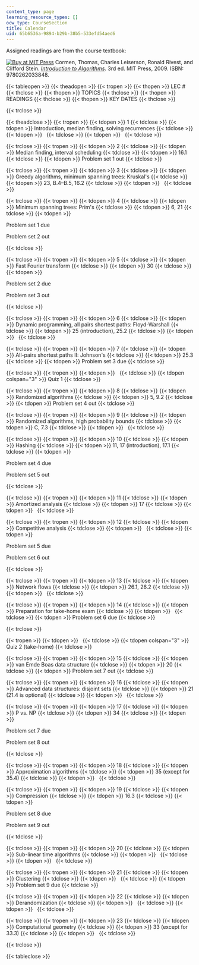 ```yaml
---
content_type: page
learning_resource_types: []
ocw_type: CourseSection
title: Calendar
uid: 65b6536a-9894-b29b-38b5-533efd54aed6
---
```


Assigned readings are from the course textbook:

[![Buy at MIT Press](/images/mp_logo.gif)](https://mitpress.mit.edu/9780262033848) Cormen, Thomas, Charles Leiserson, Ronald Rivest, and Clifford Stein. [_Introduction to Algorithms_](https://mitpress.mit.edu/9780262033848). 3rd ed. MIT Press, 2009. ISBN: 9780262033848.

{{< tableopen >}}
{{< theadopen >}}
{{< tropen >}}
{{< thopen >}}
LEC #
{{< thclose >}}
{{< thopen >}}
TOPICS
{{< thclose >}}
{{< thopen >}}
READINGS
{{< thclose >}}
{{< thopen >}}
KEY DATES
{{< thclose >}}

{{< trclose >}}

{{< theadclose >}}
{{< tropen >}}
{{< tdopen >}}
1
{{< tdclose >}}
{{< tdopen >}}
Introduction, median finding, solving recurrences
{{< tdclose >}}
{{< tdopen >}}
 
{{< tdclose >}}
{{< tdopen >}}
 
{{< tdclose >}}

{{< trclose >}}
{{< tropen >}}
{{< tdopen >}}
2
{{< tdclose >}}
{{< tdopen >}}
Median finding, interval scheduling
{{< tdclose >}}
{{< tdopen >}}
16.1
{{< tdclose >}}
{{< tdopen >}}
Problem set 1 out
{{< tdclose >}}

{{< trclose >}}
{{< tropen >}}
{{< tdopen >}}
3
{{< tdclose >}}
{{< tdopen >}}
Greedy algorithms, minimum spanning trees: Kruskal's
{{< tdclose >}}
{{< tdopen >}}
23, B.4–B.5, 16.2
{{< tdclose >}}
{{< tdopen >}}
 
{{< tdclose >}}

{{< trclose >}}
{{< tropen >}}
{{< tdopen >}}
4
{{< tdclose >}}
{{< tdopen >}}
Minimum spanning trees: Prim's
{{< tdclose >}}
{{< tdopen >}}
6, 21
{{< tdclose >}}
{{< tdopen >}}


Problem set 1 due

Problem set 2 out


{{< tdclose >}}

{{< trclose >}}
{{< tropen >}}
{{< tdopen >}}
5
{{< tdclose >}}
{{< tdopen >}}
Fast Fourier transform
{{< tdclose >}}
{{< tdopen >}}
30
{{< tdclose >}}
{{< tdopen >}}


Problem set 2 due

Problem set 3 out


{{< tdclose >}}

{{< trclose >}}
{{< tropen >}}
{{< tdopen >}}
6
{{< tdclose >}}
{{< tdopen >}}
Dynamic programming, all pairs shortest paths: Floyd-Warshall
{{< tdclose >}}
{{< tdopen >}}
25 (introduction), 25.2
{{< tdclose >}}
{{< tdopen >}}
 
{{< tdclose >}}

{{< trclose >}}
{{< tropen >}}
{{< tdopen >}}
7
{{< tdclose >}}
{{< tdopen >}}
All-pairs shortest paths II: Johnson's
{{< tdclose >}}
{{< tdopen >}}
25.3
{{< tdclose >}}
{{< tdopen >}}
Problem set 3 due
{{< tdclose >}}

{{< trclose >}}
{{< tropen >}}
{{< tdopen >}}
 
{{< tdclose >}}
{{< tdopen colspan="3" >}}
Quiz 1
{{< tdclose >}}

{{< trclose >}}
{{< tropen >}}
{{< tdopen >}}
8
{{< tdclose >}}
{{< tdopen >}}
Randomized algorithms
{{< tdclose >}}
{{< tdopen >}}
5, 9.2
{{< tdclose >}}
{{< tdopen >}}
Problem set 4 out
{{< tdclose >}}

{{< trclose >}}
{{< tropen >}}
{{< tdopen >}}
9
{{< tdclose >}}
{{< tdopen >}}
Randomized algorithms, high probability bounds
{{< tdclose >}}
{{< tdopen >}}
C, 7.3
{{< tdclose >}}
{{< tdopen >}}
 
{{< tdclose >}}

{{< trclose >}}
{{< tropen >}}
{{< tdopen >}}
10
{{< tdclose >}}
{{< tdopen >}}
Hashing
{{< tdclose >}}
{{< tdopen >}}
11, 17 (introduction), 17.1
{{< tdclose >}}
{{< tdopen >}}


Problem set 4 due

Problem set 5 out


{{< tdclose >}}

{{< trclose >}}
{{< tropen >}}
{{< tdopen >}}
11
{{< tdclose >}}
{{< tdopen >}}
Amortized analysis
{{< tdclose >}}
{{< tdopen >}}
17
{{< tdclose >}}
{{< tdopen >}}
 
{{< tdclose >}}

{{< trclose >}}
{{< tropen >}}
{{< tdopen >}}
12
{{< tdclose >}}
{{< tdopen >}}
Competitive analysis
{{< tdclose >}}
{{< tdopen >}}
 
{{< tdclose >}}
{{< tdopen >}}


Problem set 5 due

Problem set 6 out


{{< tdclose >}}

{{< trclose >}}
{{< tropen >}}
{{< tdopen >}}
13
{{< tdclose >}}
{{< tdopen >}}
Network flows
{{< tdclose >}}
{{< tdopen >}}
26.1, 26.2
{{< tdclose >}}
{{< tdopen >}}
 
{{< tdclose >}}

{{< trclose >}}
{{< tropen >}}
{{< tdopen >}}
14
{{< tdclose >}}
{{< tdopen >}}
Preparation for take-home exam
{{< tdclose >}}
{{< tdopen >}}
 
{{< tdclose >}}
{{< tdopen >}}
Problem set 6 due
{{< tdclose >}}

{{< trclose >}}

{{< tropen >}}
{{< tdopen >}}
 
{{< tdclose >}}
{{< tdopen colspan="3" >}}
Quiz 2 (take-home)
{{< tdclose >}}

{{< trclose >}}
{{< tropen >}}
{{< tdopen >}}
15
{{< tdclose >}}
{{< tdopen >}}
van Emde Boas data structure
{{< tdclose >}}
{{< tdopen >}}
20
{{< tdclose >}}
{{< tdopen >}}
Problem set 7 out
{{< tdclose >}}

{{< trclose >}}
{{< tropen >}}
{{< tdopen >}}
16
{{< tdclose >}}
{{< tdopen >}}
Advanced data structures: disjoint sets
{{< tdclose >}}
{{< tdopen >}}
21 (21.4 is optional)
{{< tdclose >}}
{{< tdopen >}}
 
{{< tdclose >}}

{{< trclose >}}
{{< tropen >}}
{{< tdopen >}}
17
{{< tdclose >}}
{{< tdopen >}}
P vs. NP
{{< tdclose >}}
{{< tdopen >}}
34
{{< tdclose >}}
{{< tdopen >}}


Problem set 7 due

Problem set 8 out


{{< tdclose >}}

{{< trclose >}}
{{< tropen >}}
{{< tdopen >}}
18
{{< tdclose >}}
{{< tdopen >}}
Approximation algorithms
{{< tdclose >}}
{{< tdopen >}}
35 (except for 35.4)
{{< tdclose >}}
{{< tdopen >}}
 
{{< tdclose >}}

{{< trclose >}}
{{< tropen >}}
{{< tdopen >}}
19
{{< tdclose >}}
{{< tdopen >}}
Compression
{{< tdclose >}}
{{< tdopen >}}
16.3
{{< tdclose >}}
{{< tdopen >}}


Problem set 8 due

Problem set 9 out


{{< tdclose >}}

{{< trclose >}}
{{< tropen >}}
{{< tdopen >}}
20
{{< tdclose >}}
{{< tdopen >}}
Sub-linear time algorithms
{{< tdclose >}}
{{< tdopen >}}
 
{{< tdclose >}}
{{< tdopen >}}
 
{{< tdclose >}}

{{< trclose >}}
{{< tropen >}}
{{< tdopen >}}
21
{{< tdclose >}}
{{< tdopen >}}
Clustering
{{< tdclose >}}
{{< tdopen >}}
 
{{< tdclose >}}
{{< tdopen >}}
Problem set 9 due
{{< tdclose >}}

{{< trclose >}}
{{< tropen >}}
{{< tdopen >}}
22
{{< tdclose >}}
{{< tdopen >}}
Derandomization
{{< tdclose >}}
{{< tdopen >}}
 
{{< tdclose >}}
{{< tdopen >}}
 
{{< tdclose >}}

{{< trclose >}}
{{< tropen >}}
{{< tdopen >}}
23
{{< tdclose >}}
{{< tdopen >}}
Computational geometry
{{< tdclose >}}
{{< tdopen >}}
33 (except for 33.3)
{{< tdclose >}}
{{< tdopen >}}
 
{{< tdclose >}}

{{< trclose >}}

{{< tableclose >}}